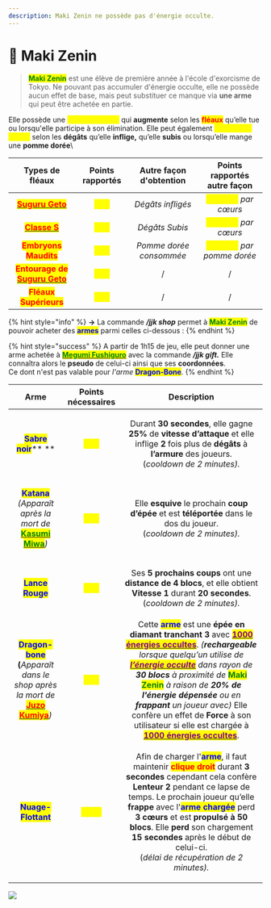```yaml
---
description: Maki Zenin ne possède pas d'énergie occulte.
---
```


# 🥍 Maki Zenin

> <mark style="color:green;">**Maki Zenin**</mark> est une élève de première année à l'école d'exorcisme de Tokyo. Ne pouvant pas accumuler d'énergie occulte, elle ne possède aucun effet de base, mais peut substituer ce manque via **une arme** qui peut être achetée en partie.

Elle possède une <mark style="color:yellow;">**barre de points**</mark> qui **augmente** selon les <mark style="color:red;">**fléaux**</mark> qu’elle tue ou lorsqu'elle participe à son élimination. Elle peut également <mark style="color:yellow;">gagner des</mark> <mark style="color:yellow;">**points**</mark> selon les **dégâts** qu’elle **inflige,** qu’elle **subis** ou lorsqu’elle mange une **pomme dorée**\


|                                                        Types de fléaux                                                        |              Points rapportés              | Autre façon d'obtention |                    Points rapportés autre façon                   |
| :---------------------------------------------------------------------------------------------------------------------------: | :----------------------------------------: | :---------------------: | :---------------------------------------------------------------: |
|                        [<mark style="color:red;">**Suguru Geto**</mark>](../fleaux/suguru-geto.md)                            | <mark style="color:yellow;">**750**</mark> |    _Dégâts infligés_    |    <mark style="color:yellow;">**5 points**</mark> _par cœurs_    |
|                       [<mark style="color:red;">**Classe S**</mark> ](../fleaux/fleau-de-classe-s.md)                         | <mark style="color:yellow;">**500**</mark> |      _Dégâts Subis_     |    <mark style="color:yellow;">**2 points**</mark> _par cœurs_    |
|                                     <mark style="color:red;">**Embryons Maudits**</mark>                                      | <mark style="color:yellow;">**400**</mark> | _Pomme dorée consommée_ | <mark style="color:yellow;">**5 points**</mark> _par pomme dorée_ |
| <mark style="color:red;">**Entourage de**</mark> [<mark style="color:red;">**Suguru Geto**</mark>](../fleaux/suguru-geto.md)  | <mark style="color:yellow;">**300**</mark> |            /            |                                 /                                 |
|                                     <mark style="color:red;">**Fléaux Supérieurs**</mark>                                     | <mark style="color:yellow;">**200**</mark> |            /            |                                 /                                 |

{% hint style="info" %}
**->** La commande _**/jjk shop**_ permet à <mark style="color:green;">**Maki Zenin**</mark> de pouvoir acheter des <mark style="color:blue;">**armes**</mark> parmi celles ci-dessous :&#x20;
{% endhint %}

{% hint style="success" %}
A partir de 1h15 de jeu, elle peut donner une arme achetée à [<mark style="color:green;">**Megumi Fushiguro**</mark>](megumi-fushiguro.md) avec la commande _**/jjk gift.**_ Elle connaîtra alors le **pseudo** de celui-ci ainsi que ses **coordonnées**. \
Ce dont n'est pas valable pour _l'arme_ <mark style="color:blue;">**Dragon-Bone**</mark>.
{% endhint %}

|                                                                                                                        Arme                                                                                                                        |              Points nécessaires             |                                                                                                                                                                                                                                                                                                                                                     Description                                                                                                                                                                                                                                                                                                                                                     |
| :------------------------------------------------------------------------------------------------------------------------------------------------------------------------------------------------------------------------------------------------: | :-----------------------------------------: | :-----------------------------------------------------------------------------------------------------------------------------------------------------------------------------------------------------------------------------------------------------------------------------------------------------------------------------------------------------------------------------------------------------------------------------------------------------------------------------------------------------------------------------------------------------------------------------------------------------------------------------------------------------------------------------------------------------------------: |
|                                                                                              <mark style="color:blue;">**Sabre noir**</mark>** **                                                                                                  |  <mark style="color:yellow;">**300**</mark> |                                                                                                                                                                                                                       <p>Durant <strong>30 secondes</strong>, elle gagne <strong>25%</strong> de <strong>vitesse d’attaque</strong> et elle inflige <strong>2</strong> fois plus de <strong>dégâts</strong> à <strong>l’armure</strong> des joueurs.<br>(<em>cooldown de 2 minutes).</em></p>                                                                                                                                                                                                                       |
|                 <p><mark style="color:blue;"><strong>Katana</strong></mark>     <br><em>(Apparaît  après la mort de</em> <a href="kasumi-miwa.md"><mark style="color:green;"><strong>Kasumi Miwa</strong></mark></a><em>)</em></p>                 |  <mark style="color:yellow;">**300**</mark> |                                                                                                                                                                                                                                                                     <p>Elle <strong>esquive</strong> le prochain <strong>coup d’épée</strong> et est <strong>téléportée</strong> dans le dos du joueur.<br>(<em>cooldown de 2 minutes).</em></p>                                                                                                                                                                                                                                                                    |
|                                                                                                 <mark style="color:blue;">**Lance Rouge**</mark>                                                                                                   |  <mark style="color:yellow;">**500**</mark> |                                                                                                                                                                                                                                                   <p>Ses <strong>5 prochains coups</strong> ont une <strong>distance de 4 blocs</strong>, et elle obtient <strong>Vitesse 1</strong> durant <strong>20 secondes</strong>.<br>(<em>cooldown de 2 minutes).</em></p>                                                                                                                                                                                                                                                  |
| <p><mark style="color:blue;"><strong>Dragon-bone</strong></mark>  <br><strong>(</strong><em>Apparaît dans le shop après la mort de</em> <a href="../fleaux/juzo.md"><mark style="color:red;"><strong>Juzo Kumiya</strong></mark></a><em>)</em></p> |  <mark style="color:yellow;">**500**</mark> | Cette <mark style="color:blue;">**arme**</mark> est une **épée en diamant tranchant 3** avec [<mark style="color:purple;">**1000 énergies occultes**</mark>](../../specifites/energie-occulte.md).  _(**rechargeable** lorsque quelqu’un utilise de_ [_<mark style="color:purple;">**l’énergie occulte**</mark>_](../../specifites/energie-occulte.md) _dans rayon de **30 blocs** à proximité de_ <mark style="color:green;">**Maki Zenin**</mark> _à raison de **20% de l'énergie dépensée** ou en **frappant** un joueur avec)_ Elle confère un effet de **Force** à son utilisateur si elle est chargée à [<mark style="color:purple;">**1000 énergies occultes**</mark>](../../specifites/energie-occulte.md). |
|                                                                                                <mark style="color:blue;">**Nuage-Flottant**</mark>                                                                                                 | <mark style="color:yellow;">**1000**</mark> |                                      <p>Afin de charger l'<mark style="color:blue;"><strong>arme</strong></mark>, il faut maintenir <mark style="color:red;"><strong>clique droit</strong></mark> durant <strong>3 secondes</strong> cependant cela confère <strong>Lenteur 2</strong> pendant ce lapse de temps. Le prochain joueur qu’elle <strong>frappe</strong> avec l'<mark style="color:blue;"><strong>arme chargée</strong></mark> perd <strong>3 cœurs</strong> et est <strong>propulsé à 50 blocs</strong>. Elle <strong>perd</strong> son chargement <strong>15 secondes</strong> après le début de celui-ci.<br>(<em>délai de récupération de 2 minutes).</em></p>                                      |



![](../../../.gitbook/assets/Maki\_takes\_Kasumi's\_sword\_\(Anime\).png)
